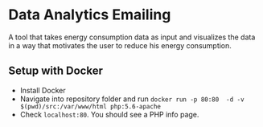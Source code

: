 # Data Analytics Emailing
A tool that takes energy consumption data as input and visualizes the data in a way that motivates the user to reduce his energy consumption.

## Setup with Docker
- Install Docker
- Navigate into repository folder and run `docker run -p 80:80  -d -v $(pwd)/src:/var/www/html php:5.6-apache`
- Check `localhost:80`. You should see a PHP info page.

